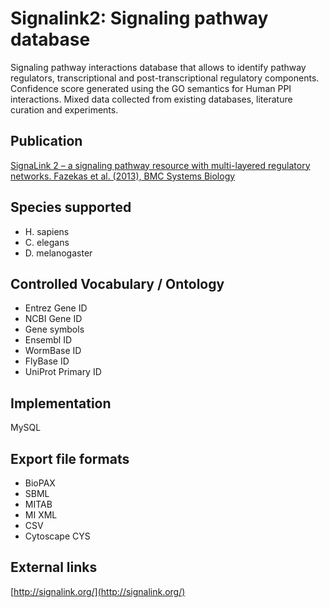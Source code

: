 # Signalink2: Signaling pathway database

Signaling pathway interactions database that allows to identify pathway regulators, transcriptional and post-transcriptional regulatory components. Confidence score generated using the GO semantics for Human PPI interactions. Mixed data collected from existing databases, literature curation and experiments.


## Publication
[SignaLink 2 – a signaling pathway resource with multi-layered regulatory networks. Fazekas et al. (2013), BMC Systems Biology](https://doi.org/10.1186/1752-0509-7-7)

## Species supported
 * H. sapiens
 * C. elegans
 * D. melanogaster

## Controlled Vocabulary / Ontology
 * Entrez Gene ID
 * NCBI Gene ID
 * Gene symbols
 * Ensembl ID
 * WormBase ID
 * FlyBase ID
 * UniProt Primary ID

## Implementation
MySQL

## Export file formats
 * BioPAX
 * SBML
 * MITAB
 * MI XML
 * CSV
 * Cytoscape CYS

## External links
[http://signalink.org/](http://signalink.org/)

